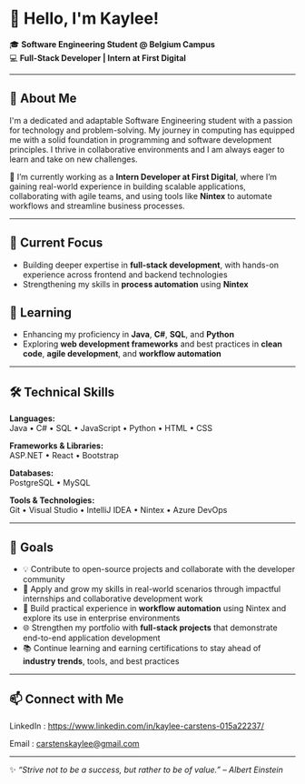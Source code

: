 # 👋 Hello, I'm Kaylee!

🎓 **Software Engineering Student @ Belgium Campus**  
💻 **Full-Stack Developer | Intern at First Digital**

---

## 🌟 About Me

I'm a dedicated and adaptable Software Engineering student with a passion for technology and problem-solving. My journey in computing has equipped me with a solid foundation in programming and software development principles. I thrive in collaborative environments and I am always eager to learn and take on new challenges.

💼 I’m currently working as a **Intern Developer at First Digital**, where I’m gaining real-world experience in building scalable applications, collaborating with agile teams, and using tools like **Nintex** to automate workflows and streamline business processes.

---

## 🔭 Current Focus  
- Building deeper expertise in **full-stack development**, with hands-on experience across frontend and backend technologies  
- Strengthening my skills in **process automation** using **Nintex**

## 🌱 Learning
- Enhancing my proficiency in **Java**, **C#**, **SQL**, and **Python**  
- Exploring **web development frameworks** and best practices in **clean code**, **agile development**, and **workflow automation**

---

## 🛠️ Technical Skills  

**Languages:**  
Java • C# • SQL • JavaScript • Python • HTML • CSS  

**Frameworks & Libraries:**  
ASP.NET • React • Bootstrap  

**Databases:**  
PostgreSQL • MySQL  

**Tools & Technologies:**  
Git • Visual Studio • IntelliJ IDEA • Nintex • Azure DevOps

---
## 🎯 Goals

- 💡 Contribute to open-source projects and collaborate with the developer community  
- 🚀 Apply and grow my skills in real-world scenarios through impactful internships and collaborative development work  
- 🤖 Build practical experience in **workflow automation** using Nintex and explore its use in enterprise environments  
- 🌐 Strengthen my portfolio with **full-stack projects** that demonstrate end-to-end application development  
- 📚 Continue learning and earning certifications to stay ahead of **industry trends**, tools, and best practices  
---

## 📫 Connect with Me

LinkedIn : https://www.linkedin.com/in/kaylee-carstens-015a22237/

Email : carstenskaylee@gmail.com

---

✨ *“Strive not to be a success, but rather to be of value.” – Albert Einstein*  





